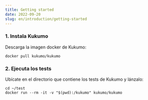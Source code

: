 ```yaml
---
title: Getting started
date: 2022-09-20
slug: en/introduction/getting-started
---
```




### 1. Instala Kukumo

Descarga la imagen docker de Kukumo:
```shell
docker pull kukumo/kukumo
```

[//]: # (Consulta [otras opciones de instalación]&#40;setup/installation&#41;)

### 2. Ejecuta los tests

Ubícate en el directorio que contiene los tests de Kukumo y lánzalo:
```shell
cd ~/test
docker run --rm -it -v "$(pwd):/kukumo" kukumo/kukumo
```

[//]: # (Consulta las [instrucciones de uso]&#40;setup/usage&#41; para conocer todos los comandos y opciones.)

